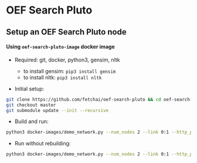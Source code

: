 # OEF Search Pluto

## Setup an OEF Search Pluto node

#### Using `oef-search-pluto-image` docker image

- Required: git, docker, python3, gensim, nltk 
    * to install gensim: `pip3 install gensim`
    * to install nltk: `pip3 install nltk`

- Initial setup:

```bash
git clone https://github.com/fetchai/oef-search-pluto && cd oef-search-pluto
git checkout master
git submodule update --init --recursive

```

- Build and run:

```bash
python3 docker-images/demo_network.py --num_nodes 2 --link 0:1 --http_port_map 0:7500 --log_dir `pwd`/docker-images/logs/ -b --run_director
```

- Run without rebuilding:

```bash
python3 docker-images/demo_network.py --num_nodes 2 --link 0:1 --http_port_map 0:7500 --log_dir `pwd`/docker-images/logs/ --run_director
```
